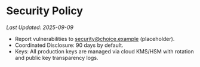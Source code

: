 # Security Policy

*Last Updated: 2025-09-09*

- Report vulnerabilities to security@choice.example (placeholder).
- Coordinated Disclosure: 90 days by default.
- Keys: All production keys are managed via cloud KMS/HSM with rotation and public key transparency logs.

